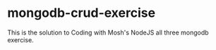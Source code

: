 # mongodb-crud-exercise
This is the solution to Coding with Mosh's NodeJS all three mongodb exercise. 
